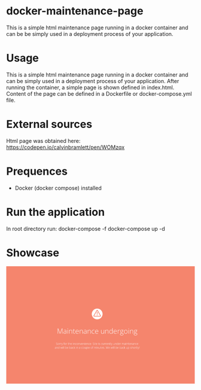 # docker-maintenance-page
This is a simple html maintenance page running in a docker container and can be
be simply used in a deployment process of your application.

# Usage
This is a simple html maintenance page running in a docker container and can
be simply used in a deployment process of your application. After running the container,
a simple page is shown defined in index.html. Content of the page can be defined in a Dockerfile or
docker-compose.yml file.

# External sources
Html page was obtained here: https://codepen.io/calvinbramlett/pen/WOMzqx

# Prequences
- Docker (docker compose) installed

# Run the application
In root directory run: docker-compose -f docker-compose up -d

# Showcase
![](image/maintenance.png)
